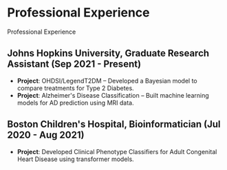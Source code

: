 # Professional Experience

Professional Experience

## Johns Hopkins University, Graduate Research Assistant (Sep 2021 - Present)
- **Project**: OHDSI/LegendT2DM – Developed a Bayesian model to compare treatments for Type 2 Diabetes.
- **Project**: Alzheimer's Disease Classification – Built machine learning models for AD prediction using MRI data.
  
## Boston Children's Hospital, Bioinformatician (Jul 2020 - Aug 2021)
- **Project**: Developed Clinical Phenotype Classifiers for Adult Congenital Heart Disease using transformer models.
